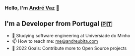 ### Hello, I'm [André Vaz][website] 👋

## I'm a Developer from Portugal 🇵🇹
- 💾 Studying software engineering at Universiade do Minho
- 📫 How to reach me: me@andreubita.com
- 🥅 2022 Goals: Contribute more to Open Source projects

[website]: https://andreubita.github.io
